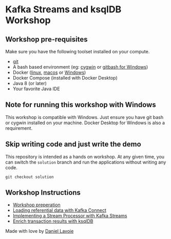# Kafka Streams and ksqlDB Workshop

## Workshop pre-requisites

Make sure you have the following toolset installed on your compute.

* [git](https://git-scm.com/)
* A bash based environment (eg: [cygwin](https://www.cygwin.com/) or [gitbash for Windows]((https://git-scm.com/)))
* Docker ([linux](https://docs.docker.com/install/), [macos](https://docs.docker.com/docker-for-mac/install/) or [Windows](https://docs.docker.com/docker-for-windows/install/))
* Docker Compose (installed with Docker Desktop)
* Java 8 (or later)
* Your favorite Java IDE

## Note for running this workshop with Windows

This workshop is compatible with Windows. Just ensure you have git bash or cygwin installed on your machine. Docker Desktop for Windows is also a requirement.

## Skip writing code and just write the demo

This repository is intended as a hands on workshop. At any given time, you can switch the `solution` branch and run the applications without writing any code.

```
git checkout solution
```

## Workshop Instructions

* [Workshop preperation](doc/preperation/preperations.md)
* [Loading referential data with Kafka Connect](doc/connector/connector-linux.md)
* [Implementing a Stream Processor with Kafka Streams](doc/streams/streams.md)
* [Enrich transaction results with ksqlDB](doc/ksqldb/ksqldb.md)

Made with love by [Daniel Lavoie](https://github.com/daniellavoie)
